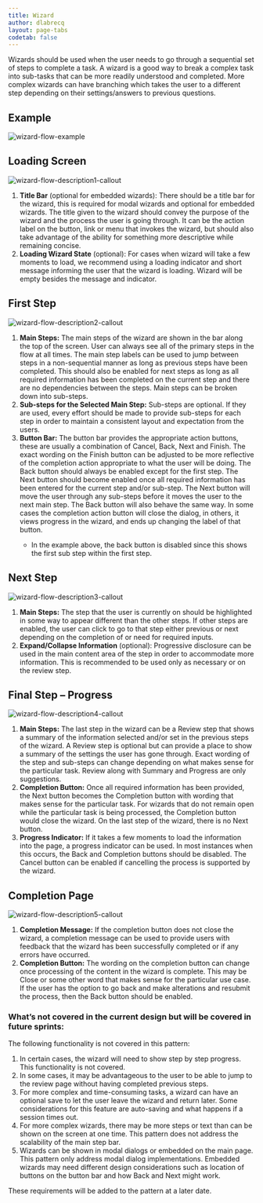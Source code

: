 ```yaml
---
title: Wizard
author: dlabrecq
layout: page-tabs
codetab: false
---
```

<div class="tab-content">
  <div role="tabpanel" class="tab-pane active" id="overview">
    <p>Wizards should be used when the user needs to go through a sequential set of steps to complete a task. A wizard
    is a good way to break a complex task into sub-tasks that can be more readily understood and completed. More complex
    wizards can have branching which takes the user to a different step depending on their settings/answers to previous
    questions.</p>
    <h2 id="example-overview-1">Example</h2>
    <div class="example-pf">
      <img src="{{site.baseurl}}assets/img/Wizard_Flow_Example.png" alt="wizard-flow-example"/>
    </div>
  </div>
  <div role="tabpanel" class="tab-pane" id="design">
    <h2>Loading Screen</h2>
    <div class="row">
      <div class="col-md-12">
        <p><img class="example-image" src="{{site.baseurl}}assets/img/Wizard_Flow_Description1.png" alt="wizard-flow-description1-callout"/></p>
      </div>
      <div class="col-md-12">
        <ol>
          <li><b>Title Bar</b> (optional for embedded wizards):  There should be a title bar for the wizard, this is required for modal wizards and optional for embedded wizards. The title given to the wizard should convey the purpose of the wizard and the process the user is going through.  It can be the action label on the button, link or menu that invokes the wizard, but should also take advantage of the ability for something more descriptive while remaining concise.</li>
          <li><b>Loading Wizard State</b> (optional):  For cases when wizard will take a few moments to load, we recommend using a loading indicator and short message informing the user that the wizard is loading.  Wizard will be empty besides the message and indicator.</li>
        </ol>
      </div>
    </div>
    <h2>First Step</h2>
    <div class="row">
      <div class="col-md-12">
        <p><img class="example-image" src="{{site.baseurl}}assets/img/Wizard_Flow_Description2.png" alt="wizard-flow-description2-callout"/></p>
      </div>
      <div class="col-md-12">
        <ol>
          <li><b>Main Steps:</b>  The main steps of the wizard are shown in the bar along the top of the screen.  User can always see all of the primary steps in the flow at all times.  The main step labels can be used to jump between steps in a non-sequential manner as long as previous steps have been completed. This should also be enabled for next steps as long as all required information has been completed on the current step and there are no dependencies between the steps. Main steps can be broken down into sub-steps.</li>
          <li><b>Sub-steps for the Selected Main Step:</b>  Sub-steps are optional. If they are used, every effort should be made to provide sub-steps for each step in order to maintain a consistent layout and expectation from the users.</li>
          <li><b>Button Bar:</b>  The button bar provides the appropriate action buttons, these are usually a combination of Cancel, Back, Next and Finish.  The exact wording on the Finish button can be adjusted to be more reflective of the completion action appropriate to what the user will be doing. The  Back button should always be enabled except for the first step.  The Next button should become enabled once all required information has been entered for the current step and/or sub-step. The Next button will move the user through any sub-steps before it moves the user to the next main step.  The Back button will also behave the same way. In some cases the completion action button will close the dialog, in others, it views progress in the wizard, and ends up changing the label of that button.</li>
          <ul>
            <li> In the example above, the back button is disabled since this shows the first sub step within the first step.</li>
          </ul>
        </ol>
      </div>
    </div>
    <h2>Next Step</h2>
    <div class="row">
      <div class="col-md-12">
        <p><img class="example-image" src="{{site.baseurl}}assets/img/Wizard_Flow_Description3.png" alt="wizard-flow-description3-callout"/></p>
      </div>
      <div class="col-md-12">
        <ol>
          <li><b>Main Steps:</b>  The step that the user is currently on should be highlighted in some way to appear different than the other steps.  If other steps are enabled, the user can click to go to that step either previous or next depending on the completion of or need for required inputs.</li>
          <li><b>Expand/Collapse Information</b> (optional):  Progressive disclosure can be used in the main content area of the step in order to accommodate more information. This is recommended to be used only as necessary or on the review step.</li>
        </ol>
      </div>
    </div>
    <h2>Final Step – Progress</h2>
    <div class="row">
      <div class="col-md-12">
        <p><img class="example-image" src="{{site.baseurl}}assets/img/Wizard_Flow_Description4.png" alt="wizard-flow-description4-callout"/></p>
      </div>
      <div class="col-md-12">
        <ol>
          <li><b>Main Steps:</b>  The last step in the wizard can be a Review step that shows a summary of the information selected and/or set in the previous steps of the wizard. A Review step is optional but can provide a place to show a summary of the settings the user has gone through.  Exact wording of the step and sub-steps can change depending on what makes sense for the particular task.  Review along with Summary and Progress are only suggestions.</li>
          <li><b>Completion Button:</b>  Once all required information has been provided, the Next button becomes the Completion button with wording that makes sense for the particular task.  For wizards that do not remain open while the particular task is being processed, the Completion button would close the wizard. On the last step of the wizard, there is no Next button.</li>
          <li><b>Progress Indicator:</b>  If it takes a few moments to load the information into the page, a progress indicator can be used.  In most instances when this occurs, the Back and Completion buttons should be disabled.  The Cancel button can be enabled if cancelling the process is supported by the wizard.</li>
        </ol>
      </div>
    </div>
    <h2>Completion Page</h2>
    <div class="row">
      <div class="col-md-12">
        <p><img class="example-image" src="{{site.baseurl}}assets/img/Wizard_Flow_Description5.png" alt="wizard-flow-description5-callout"/></p>
      </div>
      <div class="col-md-12">
        <ol>
          <li><b>Completion Message:</b>  If the completion button does not close the wizard, a completion message can be used to provide users with feedback that the wizard has been successfully completed or if any errors have occurred.</li>
          <li><b>Completion Button:</b>  The wording on the completion button can change once processing of the content in the wizard is complete.  This may be Close or some other word that makes sense for the particular use case.  If the user has the option to go back and make alterations and resubmit the process, then the Back button should be enabled.</li>
        </ol>
      </div>
    </div>
    <h3>What’s not covered in the current design but will be covered in future sprints:</h3>
    <p>The following functionality is not covered in this pattern:</p>
    <ol>
      <li>In certain cases, the wizard will need to show step by step progress.  This functionality is not covered. </li>
      <li>In some cases, it may be advantageous to the user to be able to jump to the review page without having completed previous steps.</li>
      <li>For more complex and time-consuming tasks, a wizard can have an optional save to let the user leave the wizard and return later.  Some considerations for this feature are auto-saving and what happens if a session times out.</li>
      <li>For more complex wizards, there may be more steps or text than can be shown on the screen at one time.  This pattern does not address the scalability of the main step bar.</li>
      <li>Wizards can be shown in modal dialogs or embedded on the main page.  This pattern only address modal dialog implementations.  Embedded wizards may need different design considerations such as location of buttons on the button bar and how Back and Next might work.</li>
    </ol>
    <p>These requirements will be added to the pattern at a later date.</p>
  </div>
</div>
